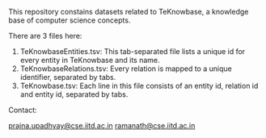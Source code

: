 This repository constains datasets related to TeKnowbase, a knowledge base of computer science concepts. 

There are 3 files here:

1) TeKnowbaseEntities.tsv: This tab-separated file lists a unique id for every entity in TeKnowbase and its name.
2) TeKnowbaseRelations.tsv: Every relation is mapped to a unique identifier, separated by tabs.
3) TeKnowbase.tsv: Each line in this file consists of an entity id, relation id and entity id, separated by tabs. 

Contact:

prajna.upadhyay@cse.iitd.ac.in
ramanath@cse.iitd.ac.in
